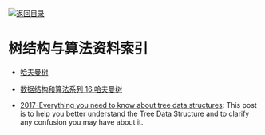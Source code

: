 [![返回目录](https://user-images.githubusercontent.com/5803001/38079637-ff0abcf0-3371-11e8-9b76-ad651620afc7.jpg)](https://github.com/wx-chevalier/Awesome-Lists)

# 树结构与算法资料索引

- [哈夫曼树](http://blog.csdn.net/shuangde800/article/details/7341289)

- [数据结构和算法系列 16 哈夫曼树](http://www.cnblogs.com/mcgrady/p/3329825.html)

- [2017-Everything you need to know about tree data structures](https://parg.co/U6d): This post is to help you better understand the Tree Data Structure and to clarify any confusion you may have about it.
